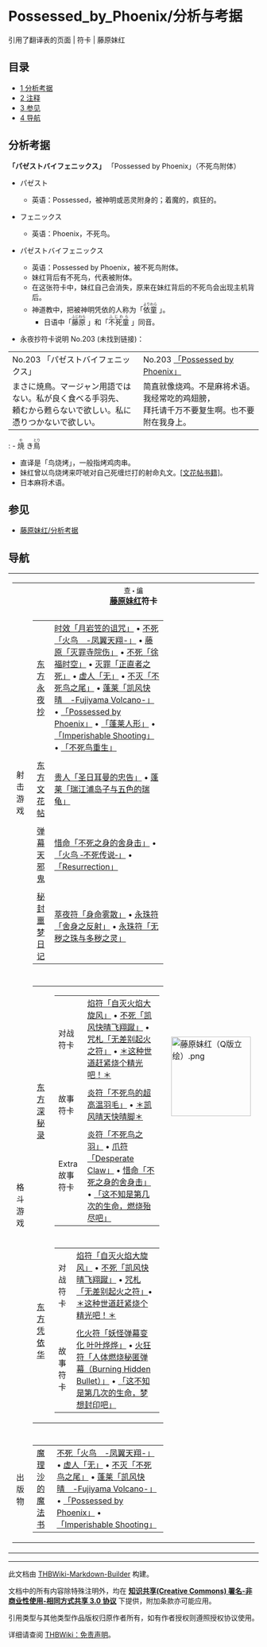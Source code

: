 # Possessed_by_Phoenix/分析与考据

<!-- source html: G:\repos\THBWiki-Markdown-Builder\THBWikiMarkdown\Temp\main\2\2a\ns0%3APossessed_by_Phoenix%2F%E5%88%86%E6%9E%90%E4%B8%8E%E8%80%83%E6%8D%AE.html -->

引用了翻译表的页面 | 符卡 | 藤原妹红

## 目录

- [1 分析考据](#分析考据)
- [2 注释](#注释)
- [3 参见](#参见)
- [4 导航](#导航)




## 分析考据
  
 **「パゼストバイフェニックス」**  「Possessed by Phoenix」（不死鸟附体）
  

- パゼスト
  - 英语：Possessed，被神明或恶灵附身的；着魔的，疯狂的。

- フェニックス
  - 英语：Phoenix，不死鸟。

- パゼストバイフェニックス
  - 英语：Possessed by Phoenix，被不死鸟附体。
  - 妹红背后有不死鸟，代表被附体。
  - 在这张符卡中，妹红自己会消失，原来在妹红背后的不死鸟会出现主机背后。
  - 神道教中，把被神明凭依的人称为「<ruby lang="ja"><rb>依童</rb><rp> (</rp><rt>よりわら</rt><rp>) </rp></ruby>
」。
    - 日语中「<ruby lang="ja"><rb>藤原</rb><rp> (</rp><rt>ふじわら</rt><rp>) </rp></ruby>
」和「<ruby lang="ja"><rb>不死童</rb><rp> (</rp><rt>ふじわら</rt><rp>) </rp></ruby>
」同音。


- 永夜抄符卡说明 No.203 (未找到链接)：


<table><tbody><tr class="tt-content-header" id="Extra-23" data-pos="&#91;&quot;Extra&quot;,23&#93;"><td class="tt-jah" lang="ja"><div class="poem">No.203 「パゼストバイフェニックス」</div></td><td class="tt-zhh" lang="zh"><div class="poem">No.203 <a href="./Possessed_by_Phoenix.md" title="Possessed by Phoenix" unred="">「Possessed by Phoenix」</a></div></td></tr><tr class="tt-content" id="Extra-24" data-pos="&#91;&quot;Extra&quot;,24&#93;"><td class="tt-ja" lang="ja"><div class="poem">まさに焼鳥。マージャン用語ではない。私が良く食べる手羽先、<br>頼むから甦らないで欲しい。私に憑りつかないで欲しい。</div></td><td class="tt-zh" lang="zh"><div class="poem">简直就像烧鸡。不是麻将术语。我经常吃的鸡翅膀，<br>拜托请千万不要复生啊。也不要附在我身上。<br></div></td></tr></tbody></table>


: - <ruby lang="ja"><rb>焼</rb><rp> (</rp><rt>や</rt><rp>) </rp></ruby>
き<ruby lang="ja"><rb>鳥</rb><rp> (</rp><rt>とり</rt><rp>) </rp></ruby>

  - 直译是「鸟烧烤」，一般指烤鸡肉串。
  - 妹红曾以鸟烧烤来吓唬对自己死缠烂打的射命丸文。[&#91;文花帖书籍&#93;](./东方文花帖（书籍）-藤原妹红.md)。
  - 日本麻将术语。




## 参见
- [藤原妹红/分析考据](./藤原妹红-分析考据.md)

## 导航

<table><tbody><tr><td><table cellspacing="0" class="nowraplinks mw-collapsible mw-collapsed" style="width:100%;;;"><tbody><tr><th style=";" colspan="3" class="navbox-title"><div class="navbar"><div class="noprint plainlinksneverexpand" style="background-color:transparent; padding:0; font-weight:normal; font-size:80%; white-space:nowrap;"><a href="./模板-藤原妹红符卡导航.md" title="模板:藤原妹红符卡导航"><span style=";;border:none;" title="查看这个模板">查</span></a>&#160;<span style="font-size:80%;">•</span>&#160;<a href="/index.php?title=%E6%A8%A1%E6%9D%BF:%E8%97%A4%E5%8E%9F%E5%A6%B9%E7%BA%A2%E7%AC%A6%E5%8D%A1%E5%AF%BC%E8%88%AA&amp;action=edit"><span style=";;border:none;" title="您可以编辑这个模板。请在储存变更之前先预览">编</span></a></div></div><span><a href="./藤原妹红.md" title="藤原妹红">藤原妹红</a>符卡</span></th></tr><tr><td></td></tr><tr><td class="navbox-group" style=";;">射击游戏</td><td style=";;" class="navbox-list navbox-odd"><div></div><table cellspacing="0" class="nowraplinks navbox-subgroup" style="width:100%;;;;"><tbody><tr><td class="navbox-group" style=";;"><div><a href="./东方永夜抄.md" title="东方永夜抄">东方永夜抄</a></div></td><td style=";;" class="navbox-list navbox-odd"><div><a href="./月岩笠的诅咒.md" title="月岩笠的诅咒" unred="">时效「月岩笠的诅咒」</a> &#8226; <a href="./火鸟_-凤翼天翔-.md" title="火鸟 -凤翼天翔-" unred="">不死「火鸟　-凤翼天翔-」</a> &#8226; <a href="./灭罪寺院伤.md" title="灭罪寺院伤" unred="">藤原「灭罪寺院伤」</a> &#8226; <a href="./徐福时空.md" title="徐福时空" unred="">不死「徐福时空」</a> &#8226; <a href="./正直者之死.md" title="正直者之死" unred="">灭罪「正直者之死」</a> &#8226; <a href="./无.md" title="无" unred="">虚人「无」</a> &#8226; <a href="./不死鸟之尾.md" title="不死鸟之尾" unred="">不灭「不死鸟之尾」</a> &#8226; <a href="./凯风快晴_-Fujiyama_Volcano-.md" title="凯风快晴 -Fujiyama Volcano-" unred="">蓬莱「凯风快晴　-Fujiyama Volcano-」</a> &#8226; <a href="./Possessed_by_Phoenix.md" title="Possessed by Phoenix" unred="">「Possessed by Phoenix」</a> &#8226; <a href="./蓬莱人形（符卡）.md" title="蓬莱人形（符卡）" unred="">「蓬莱人形」</a> &#8226; <a href="./Imperishable_Shooting.md" title="Imperishable Shooting" unred="">「Imperishable Shooting」</a> &#8226; <a href="./不死鸟重生.md" title="不死鸟重生" unred="">「不死鸟重生」</a></div></td></tr><tr><td></td></tr><tr><td class="navbox-group" style=";;"><div><a href="./东方文花帖.md" title="东方文花帖">东方文花帖</a></div></td><td style=";;" class="navbox-list navbox-even"><div><a href="./圣日耳曼的忠告.md" title="圣日耳曼的忠告" unred="">贵人「圣日耳曼的忠告」</a> &#8226; <a href="./瑞江浦岛子与五色的瑞龟.md" title="瑞江浦岛子与五色的瑞龟" unred="">蓬莱「瑞江浦岛子与五色的瑞龟」</a></div></td></tr><tr><td></td></tr><tr><td class="navbox-group" style=";;"><div><a href="./弹幕天邪鬼.md" title="弹幕天邪鬼">弹幕天邪鬼</a></div></td><td style=";;" class="navbox-list navbox-odd"><div><a href="./不死之身的舍身击.md" title="不死之身的舍身击" unred="">惜命「不死之身的舍身击」</a> &#8226; <a href="./火鸟_‐不死传说‐.md" title="火鸟 ‐不死传说‐" unred="">「火鸟 ‐不死传说‐」</a> &#8226; <a href="./Resurrection.md" title="Resurrection" unred="">「Resurrection」</a></div></td></tr><tr><td></td></tr><tr><td class="navbox-group" style=";;"><div><a href="./秘封噩梦日记.md" title="秘封噩梦日记">秘封噩梦日记</a></div></td><td style=";;" class="navbox-list navbox-even"><div><a href="./身命雾散.md" title="身命雾散" unred="">萃夜符「身命雾散」</a> &#8226; <a href="./舍身之反射.md" title="舍身之反射" unred="">永珠符「舍身之反射」</a> &#8226; <a href="./无秽之珠与多秽之灵.md" title="无秽之珠与多秽之灵" unred="">永珠符「无秽之珠与多秽之灵」</a></div></td></tr></tbody></table><div></div></td><td class="navbox-image" style="" rowspan="5"><a href="./文件-藤原妹红（Q版立绘）.png.md" class="image"><img alt="藤原妹红（Q版立绘）.png" src="https://upload.thwiki.cc/thumb/f/f4/%E8%97%A4%E5%8E%9F%E5%A6%B9%E7%BA%A2%EF%BC%88Q%E7%89%88%E7%AB%8B%E7%BB%98%EF%BC%89.png/160px-%E8%97%A4%E5%8E%9F%E5%A6%B9%E7%BA%A2%EF%BC%88Q%E7%89%88%E7%AB%8B%E7%BB%98%EF%BC%89.png" decoding="async" loading="lazy" width="160" height="160" srcset="https://upload.thwiki.cc/thumb/f/f4/%E8%97%A4%E5%8E%9F%E5%A6%B9%E7%BA%A2%EF%BC%88Q%E7%89%88%E7%AB%8B%E7%BB%98%EF%BC%89.png/240px-%E8%97%A4%E5%8E%9F%E5%A6%B9%E7%BA%A2%EF%BC%88Q%E7%89%88%E7%AB%8B%E7%BB%98%EF%BC%89.png 1.5x, https://upload.thwiki.cc/thumb/f/f4/%E8%97%A4%E5%8E%9F%E5%A6%B9%E7%BA%A2%EF%BC%88Q%E7%89%88%E7%AB%8B%E7%BB%98%EF%BC%89.png/320px-%E8%97%A4%E5%8E%9F%E5%A6%B9%E7%BA%A2%EF%BC%88Q%E7%89%88%E7%AB%8B%E7%BB%98%EF%BC%89.png 2x" data-file-width="500" data-file-height="500"></a></td></tr><tr><td></td></tr><tr><td class="navbox-group" style=";;">格斗游戏</td><td style=";;" class="navbox-list navbox-even"><div></div><table cellspacing="0" class="nowraplinks navbox-subgroup" style="width:100%;;;;"><tbody><tr><td class="navbox-group" style=";;"><div><a href="./东方深秘录.md" title="东方深秘录">东方深秘录</a></div></td><td style=";;" class="navbox-list navbox-odd"><div></div><table cellspacing="0" class="nowraplinks navbox-subgroup" style="width:100%;;;;"><tbody><tr><td class="navbox-group" style=";;"><div>对战符卡</div></td><td style=";;" class="navbox-list navbox-odd"><div><a href="./自灭火焰大旋风.md" title="自灭火焰大旋风" unred="">焰符「自灭火焰大旋风」</a> &#8226; <a href="./凯风快晴飞翔蹴.md" title="凯风快晴飞翔蹴" unred="">不死「凯风快晴飞翔蹴」</a> &#8226; <a href="./无差别起火之符.md" title="无差别起火之符" unred="">咒札「无差别起火之符」</a> &#8226; <a href="./这种世道赶紧烧个精光吧！.md" title="这种世道赶紧烧个精光吧！" unred="">＊这种世道赶紧烧个精光吧！＊</a></div></td></tr><tr><td></td></tr><tr><td class="navbox-group" style=";;"><div>故事符卡</div></td><td style=";;" class="navbox-list navbox-even"><div><a href="./不死鸟的超高温羽毛.md" title="不死鸟的超高温羽毛" unred="">炎符「不死鸟的超高温羽毛」</a> &#8226; <a href="./凯风快晴飞翔蹴.md" title="凯风快晴飞翔蹴" unred="">＊凯风晴天快晴脚＊</a></div></td></tr><tr><td></td></tr><tr><td class="navbox-group" style=";;"><div>Extra故事符卡</div></td><td style=";;" class="navbox-list navbox-odd"><div><a href="./不死鸟之羽.md" title="不死鸟之羽" unred="">炎符「不死鸟之羽」</a> &#8226; <a href="./Desperate_Claw.md" title="Desperate Claw" unred="">爪符「Desperate Claw」</a> &#8226; <a href="./不死之身的舍身击.md" title="不死之身的舍身击" unred="">惜命「不死之身的舍身击」</a> &#8226; <a href="./这不知是第几次的生命，燃烧殆尽吧.md" title="这不知是第几次的生命，燃烧殆尽吧" unred="">「这不知是第几次的生命，燃烧殆尽吧」</a></div></td></tr></tbody></table><div></div></td></tr><tr><td></td></tr><tr><td class="navbox-group" style=";;"><div><a href="./东方凭依华.md" title="东方凭依华">东方凭依华</a></div></td><td style=";;" class="navbox-list navbox-even"><div></div><table cellspacing="0" class="nowraplinks navbox-subgroup" style="width:100%;;;;"><tbody><tr><td class="navbox-group" style=";;"><div>对战符卡</div></td><td style=";;" class="navbox-list navbox-odd"><div><a href="./自灭火焰大旋风.md" title="自灭火焰大旋风" unred="">焰符「自灭火焰大旋风」</a> &#8226; <a href="./凯风快晴飞翔蹴.md" title="凯风快晴飞翔蹴" unred="">不死「凯风快晴飞翔蹴」</a> &#8226; <a href="./无差别起火之符.md" title="无差别起火之符" unred="">咒札「无差别起火之符」</a>&#8226; <a href="./这种世道赶紧烧个精光吧！.md" title="这种世道赶紧烧个精光吧！" unred="">＊这种世道赶紧烧个精光吧！＊</a></div></td></tr><tr><td></td></tr><tr><td class="navbox-group" style=";;"><div>故事符卡</div></td><td style=";;" class="navbox-list navbox-even"><div><a href="./妖怪弹幕变化_叶叶烨烨.md" title="妖怪弹幕变化 叶叶烨烨" unred="">化火符「妖怪弹幕变化 叶叶烨烨」</a> &#8226; <a href="./人体燃烧秘匿弹幕（Burning_Hidden_Bullet）.md" title="人体燃烧秘匿弹幕（Burning Hidden Bullet）" unred="">火狂符「人体燃烧秘匿弹幕（Burning Hidden Bullet）」</a> &#8226; <a href="./这不知是第几次的生命，梦想封印吧.md" title="这不知是第几次的生命，梦想封印吧" unred="">「这不知是第几次的生命，梦想封印吧」</a></div></td></tr></tbody></table><div></div></td></tr></tbody></table><div></div></td></tr><tr><td></td></tr><tr><td class="navbox-group" style=";;">出版物</td><td style=";;" class="navbox-list navbox-odd"><div></div><table cellspacing="0" class="nowraplinks navbox-subgroup" style="width:100%;;;;"><tbody><tr><td class="navbox-group" style=";;"><div><a href="./The_Grimoire_of_Marisa.md" title="The Grimoire of Marisa" unred="">魔理沙的魔法书</a></div></td><td style=";;" class="navbox-list navbox-odd"><div><a href="./火鸟_-凤翼天翔-.md" title="火鸟 -凤翼天翔-" unred="">不死「火鸟　-凤翼天翔-」</a> &#8226; <a href="./无.md" title="无" unred="">虚人「无」</a> &#8226; <a href="./不死鸟之尾.md" title="不死鸟之尾" unred="">不灭「不死鸟之尾」</a> &#8226; <a href="./凯风快晴_-Fujiyama_Volcano-.md" title="凯风快晴 -Fujiyama Volcano-" unred="">蓬莱「凯风快晴　-Fujiyama Volcano-」</a> &#8226; <a href="./Possessed_by_Phoenix.md" title="Possessed by Phoenix" unred="">「Possessed by Phoenix」</a> &#8226; <a href="./Imperishable_Shooting.md" title="Imperishable Shooting" unred="">「Imperishable Shooting」</a></div></td></tr></tbody></table><div></div></td></tr></tbody></table></td></tr></tbody></table>






---

此文档由 [THBWiki-Markdown-Builder](https://github.com/Delsin-Yu/THBWiki-Markdown-Builder) 构建。

文档中的所有内容除特殊注明外，均在 [**知识共享(Creative Commons) 署名-非商业性使用-相同方式共享 3.0 协议**](https://creativecommons.org/licenses/by-sa/3.0/deed.zh-hans) 下提供，附加条款亦可能应用。

引用类型与其他类型作品版权归原作者所有，如有作者授权则遵照授权协议使用。

详细请查阅 [THBWiki：免责声明](https://thbwiki.cc/THBWiki:%E5%85%8D%E8%B4%A3%E5%A3%B0%E6%98%8E)。


